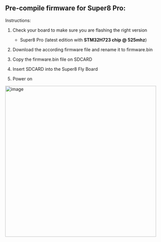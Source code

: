 ## Pre-compile firmware for Super8 Pro: 

Instructions:

1. Check your board to make sure you are flashing the right version
     - Super8 Pro (latest edition with **STM32H723 chip @ 525mhz**)

2. Download the according firmware file and rename it to firmware.bin
3. Copy the firmware.bin file on SDCARD
4. Insert SDCARD into the Super8 Fly Board
5. Power on 

<img width="481" alt="image" src="https://user-images.githubusercontent.com/37383368/229667201-eb5c4c95-8cb4-45e1-b39e-a2fbc4d5ae01.png">
